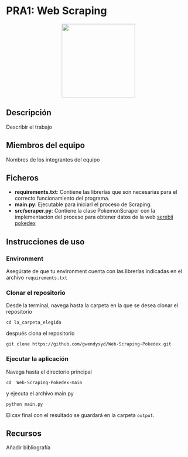 # PRA1: Web Scraping

<p align="center">
  <img src="https://cdn.pixabay.com/photo/2016/07/23/13/18/pokemon-1536847_1280.png" width="200" height="200">
</p>

## Descripción

Describir el trabajo

## Miembros del equipo

Nombres de los integrantes del equipo

## Ficheros

* **requirements.txt**: Contiene las librerías que son necesarias para el correcto funcionamiento del programa.
* **main.py**: Ejecutable para iniciarl el proceso de Scraping.
* **src/scraper.py**: Contiene la clase PokemonScraper con la implementación del proceso para obtener datos de la web [serebii pokedex](https://www.serebii.net/pokedex)

## Instrucciones de uso

### Environment
Asegúrate de que tu environment cuenta con las librerías indicadas en el archivo `requirements.txt`

### Clonar el repositorio
Desde la terminal, navega hasta la carpeta en la que se desea clonar el repositorio

`cd la_carpeta_elegida`

después clona el repositorio

 `git clone https://github.com/gwendysyd/Web-Scraping-Pokedex.git`

### Ejecutar la aplicación
Navega hasta el directorio principal

`cd  Web-Scraping-Pokedex-main`

y ejecuta el archivo main.py
 
`python main.py`

El csv final con el resultado se guardará en la carpeta `output`.

## Recursos

Añadir bibliografía
